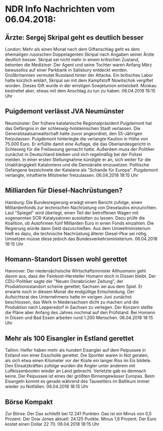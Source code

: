 # NDR Info Nachrichten vom 06.04.2018:


## Ärzte: Sergej Skripal geht es deutlich besser
London:     Mehr als einen Monat nach dem Giftanschlag geht es dem ehemaligen russischen Doppelagenten Skripal nach Angaben seiner Ärzte deutlich besser. Skripal sei nicht mehr in einem kritischen Zustand, betonten die Mediziner. Der Agent und seine Tochter waren Anfang März bewusstlos auf einer Parkbank in Salisbury entdeckt worden. Großbritannien vermutet Russland hinter der Attacke. Ein britisches Labor hatte kürzlich erklärt, Skripal sei mit dem Kampfstoff Nowitschok vergiftet worden. Dieses Gift wurde in der einstigen Sowjetunion entwickelt. Moskau bestreitet aber, etwas mit dem Anschlag zu tun zu haben. 06.04.2018 18:15 Uhr 

## Puigdemont verlässt JVA Neumünster
Neumünster: Der frühere katalanische Regionalpräsident Puigdemont hat das Gefängnis in der schleswig-holsteinischen Stadt verlassen. Die Generalstaatsanwaltschaft hatte zuvor angeordnet, den 55-Jährigen freizulassen. Puigdemont hinterlegte die verlangte Kaution in Höhe von 75.000 Euro. Er erfüllte damit eine Auflage, die das Oberlandesgericht in Schleswig für die Freilassung gemacht hatte. Außerdem muss der Politiker zunächst in Deutschland bleiben und sich regelmäßig bei der Polizei melden. In einer ersten Stellungnahme kündigte er an, sich weiter für die Unabhängigkeit Kataloniens und die Demokratie einzusetzen. Politische Gefangene bezeichnete der Katalane als "Schande für Europa". Puigdemont verlangte, inhaftierte Mitstreiter freizulassen. 06.04.2018 18:15 Uhr 

## Milliarden für Diesel-Nachrüstungen?
Hamburg: Die Bundesregierung erwägt einem Bericht zufolge, einen Milliardenfonds zur technischen Nachrüstung von Dieselautos einzurichten. Laut "Spiegel" wird überlegt, einen Teil der betroffenen Wagen mit sogenannten SCR-Katalysatoren ausstatten zu lassen. Dazu prüfe die Koalition, ob Autofirmen fünf Milliarden Euro in einen Fonds einzahlen. Die Regierung würde dann Geld dazuschießen. Aus dem Umweltministerium hieß es dazu, die technische Nachrüstung älterer Diesel-Pkw sei nötig. Umsetzen müsse diese jedoch das Bundesverkehrsministerium. 06.04.2018 18:15 Uhr 

## Homann-Standort Dissen wohl gerettet
Hannover: Der niedersächsische Wirtschaftsminister Althusmann geht davon aus, dass der Feinkost-Hersteller Homann doch in Dissen bleibt. Der CDU-Politiker sagte der "Neuen Osnabrücker Zeitung", der Produktionsstandort scheine gerettet; Sachsen sei aus dem Spiel. Er erwarte noch in diesem Monat die endgültige Entscheidung. Der Aufsichtsrat des Unternehmens hatte im vorigen Juni zunächst beschlossen, das Werk in Niedersachsen dicht zu machen und die Produktion nach Leppersdorf in Sachsen zu verlegen. Der Konzern stellte die Pläne aber Anfang des Jahres nochmal auf den Prüfstand. Bei Homann in Dissen und Bad Essen arbeiten rund 1.200 Menschen. 06.04.2018 18:15 Uhr 

## Mehr als 100 Eisangler in Estland gerettet
Tallinn: Helfer haben mehr als hundert Eisangler auf dem Peipussee in Estland von einer Eisscholle gerettet. Die Sportler waren in Not geraten, als sich etwa einen Kilometer vor der Küste ein langer Riss im Eis bildete. Den Einsatzkräften zufolge wurden die Angler unter anderem mit Luftkissenbooten wieder an Land gebracht. Verletzte gab es demnach keine. Der Peipussee ist eines der größten Binnengewässer Europas. Beim Eisangeln kommt es gerade während des Tauwetters im Baltikum immer wieder zu Notfällen. 06.04.2018 18:15 Uhr 

## Börse Kompakt
Zur Börse: Der Dax schließt bei 12.241 Punkten. Das ist ein Minus von 0,5 Prozent. Der Dow Jones aktuell: 24.125 Punkte. Minus 1,6 Prozent. Der Euro kostet einen Dollar 22 70. 06.04.2018 18:15 Uhr 
